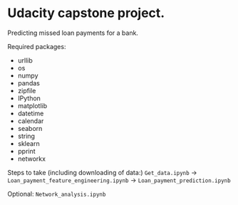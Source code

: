 # Udacity capstone project.

Predicting missed loan payments for a bank.

Required packages:
- urllib
- os
- numpy
- pandas
- zipfile
- IPython
- matplotlib
- datetime
- calendar
- seaborn
- string
- sklearn
- pprint
- networkx

Steps to take (including downloading of data:)
`Get_data.ipynb` -> `Loan_payment_feature_engineering.ipynb` -> `Loan_payment_prediction.ipynb`

Optional:
`Network_analysis.ipynb`